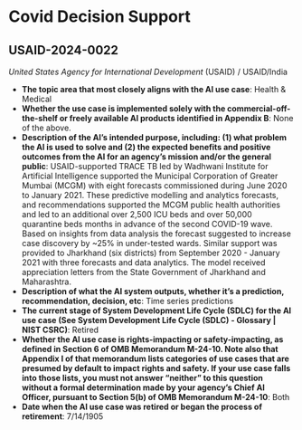 # Covid Decision Support
## USAID-2024-0022
_United States Agency for International Development_ (USAID) / USAID/India


+ **The topic area that most closely aligns with the AI use case**: Health & Medical
+ **Whether the use case is implemented solely with the commercial-off-the-shelf or freely available AI products identified in Appendix B**: None of the above.
+ **Description of the AI’s intended purpose, including: (1) what problem the AI is used to solve and (2) the expected benefits and positive outcomes from the AI for an agency’s mission and/or the general public**: USAID-supported TRACE TB led by Wadhwani Institute for Artificial Intelligence supported the Municipal Corporation of Greater Mumbai (MCGM) with eight forecasts commissioned during June 2020 to January 2021. These predictive modelling and analytics forecasts, and recommendations supported the MCGM public health authorities and led to an additional over 2,500 ICU beds and over 50,000 quarantine beds months in advance of the second COVID-19 wave. Based on insights from data analysis the forecast suggested to increase case discovery by ~25% in under-tested wards. Similar support was provided to Jharkhand (six districts) from September 2020 - January 2021 with three forecasts and data analytics. The model received appreciation letters from the State Government of Jharkhand and Maharashtra.
+ **Description of what the AI system outputs, whether it’s a prediction, recommendation, decision, etc**: Time series predictions
+ **The current stage of System Development Life Cycle (SDLC) for the AI use case (See System Development Life Cycle (SDLC) - Glossary | NIST CSRC)**: Retired
+ **Whether the AI use case is rights-impacting or safety-impacting, as defined in Section 6 of OMB Memorandum M-24-10. Note also that Appendix I of that memorandum lists categories of use cases that are presumed by default to impact rights and safety. If your use case falls into those lists, you must not answer “neither” to this question without a formal determination made by your agency’s Chief AI Officer, pursuant to Section 5(b) of OMB Memorandum M-24-10**: Both
+ **Date when the AI use case was retired or began the process of retirement**: 7/14/1905